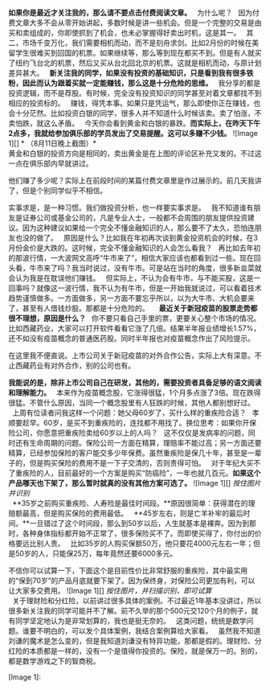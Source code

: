   
  
**如果你是最近才关注我的，那么请不要点击付费阅读文章。**
 
为什么呢？
 
因为付费文章大多不会从零开始讲起，多数时候是讲一些机会。但是一个完整的交易是由买和卖组成的，你即使抓到了机会，也未必掌握得好卖出时机，这是其一。
 
其二，市场千变万化，我们需要相机而动，而不是刻舟求剑。比如2月份的时候在美留学生很难买到回国的机票。如果继续等，那么等到现在都买不到。但是有人就买了纽约飞台北的机票，然后又买从台北回北京的机票。这就是相机而动，与原计划差异甚大。
 
**新关注我的同学，如果没有投资的基础知识，只是看到我有很多铁粉，因此而认为跟着买就一定能赚钱，那么这是十分危险的思维。**
 
我分享的都是投资逻辑，而不是荐股。有时候，完全没有投资知识的同学甚至对着文章都找不到相应的投资标的。
 
赚钱，得凭本事。如果只是凭运气，那么即使你正在赚钱，也会十分茫然。比如投资白银的同学，很多人并不知道什么时候该卖。卖了怕涨，不卖怕跌，就这么矛盾。
 
今天你会看到黄金和白银的暴跌。**而实际上，在昨天下午2点多，我就给参加俱乐部的学员发出了交易提醒。这可以多赚不少钱。**
![Image 1][]
* （8月11日晚上截图）*  
黄金和白银的投资方向是相同的，卖出黄金是在上图的评论区补充又发的。不过这一点在俱乐部内早就讲过。
  
他们赚了多少呢？实际上在前段时间的某篇付费文章里是作过展示的。前几天我讲了，但是个别同学似乎不相信。
  
实事求是，是一种习惯。我们做投资分析，也一样要实事求是。
 
我不知道谁有朋友是证券公司或基金公司的，凡是专业人士，一般都不会周围的朋友提供投资建议。因为这种建议如果给一个完全不懂金融知识的人，那么要不了太久，恐怕连朋友也没的做了。
 
原因是什么？比如我在年初再次谈到黄金投资机会的时候，在3月份金价是大跌的。这时候，完全不懂金融知识的人会怎么看我？
 
再比如去年初的那波行情，一大波网文高呼“牛市来了”，相信大家应该也都看到过一些。现在回头看，牛市来了吗？我当时说过，没有牛市。可是站在当时的角度，很多新韭菜就会认为我是在耽误他们赚钱。
 
但实际上，不认为会有牛市，与不能买股，这是一回事吗？就像这一波行情，我不认为有牛市，但是一开始我就说过，可以看着技术趋势谨慎做多。一方面做多，另一方面不要忘乎所以，以为大牛市、大机会要来了，甚至有人借钱炒股。那都是十分危险的。
 
 
**最近关于新冠疫苗的股票走势都很不理想，原因是什么？**
 
你不要只看自己手里的票，更要关心整个市场的情况。比如西藏药业，大家可以打开软件看看它涨了几倍。结果半年报业绩增长1.57%，还不如没有疫苗概念的普通医药股。同时半年报也对疫苗概念作出了风险提示。
  
在这里我不便直说。上市公司关于新冠疫苗的对外合作公告，实际上大有深意。不止西藏药业有对外合作，别的公司也有。
  
**我能说的是，除非上市公司自己在研发，其他的，需要投资者具备足够的语文阅读和理解能力。**
 
本来作为疫苗概念股，它涨得很猛，1个月多点涨了3倍。现在跌得很猛。不管什么原因，当同一个概念股里有人狂跌的时候，其他人都别想好过。
 
 
上周有位读者问我这样一个问题：她父母60岁了，买什么样的重疾险合适？
 
孝顺要趁早。60岁，是买不到重疾险的，连找都不用找了。换位思考：如果你开保险公司，你愿意把重疾险卖给60岁以上的人吗？
 
这不仅仅是发病率的问题，同时还有生命周期的问题。保险公司一方面在精算，理赔率不能过高；另一方面还要精算，已经参加保险的客户能交多少年保费。虽然重疾险是保几十年，甚至是一辈子的，但是购买保险的费用不是一下子交清的，否则贵得可怕。
 
对于年纪大买不了重疾险的人，目前最好的一个方案是购买“防癌险”，一年也就几百元。**如果这个产品哪天也下架了，那么暂时就真的没有其他方案可选了。**
![Image 1][]
*按住图片并识别*  
 
**35岁之前购买重疾险、人寿险是最佳时间段。**原因很简单：获得潜在的理赔额最高，但是购买保险的费用最低。
 
**45岁左右，则是亡羊补牢的最后时间。**一旦错过了这个时间段，那么到50岁以后，人生就基本是裸奔。因为到那时，各种身体指标都开始不正常了，很多保险买不了。而即使买得了，你付出的价格要远比别人贵。
 
比如35岁的人购买保额50万，他只要花4000元左右一年；但是50岁的人，只能保25万，每年竟然还要6000多元。
  
不信你可以试算一下，下面这个是目前性价比非常舒服的重疾险，其中最实用的“保到70岁”的产品月底就要下架了。因为保终身，对保险公司更加有利，可以让大家多交费用。
![Image 1][]
*按住图片，并扫描识别，即可试算*  
 
关于理财险和分红险，以前讲过很多具体的案例。不过最近1年基本没讲过，所以很多新关注我的同学可能并不了解。前不久举的那个500元交120个月的例子，就有同学坚定地认为是非常划算的，我也是挺无奈的。
 
这类问题，统统是数学问题。谁要不明白的，可以发个具体案例，我结合案例算给大家看。
 
虽然我不知道刘谦的魔术是怎么变的，但是我知道刘谦没有特异功能，那都是假的。理财险、分红险的本质都是一样的，没有一个是值得你投资的。保险，就是保万一的。别的，都是数学游戏之下的智商税。

[Image 1]: 